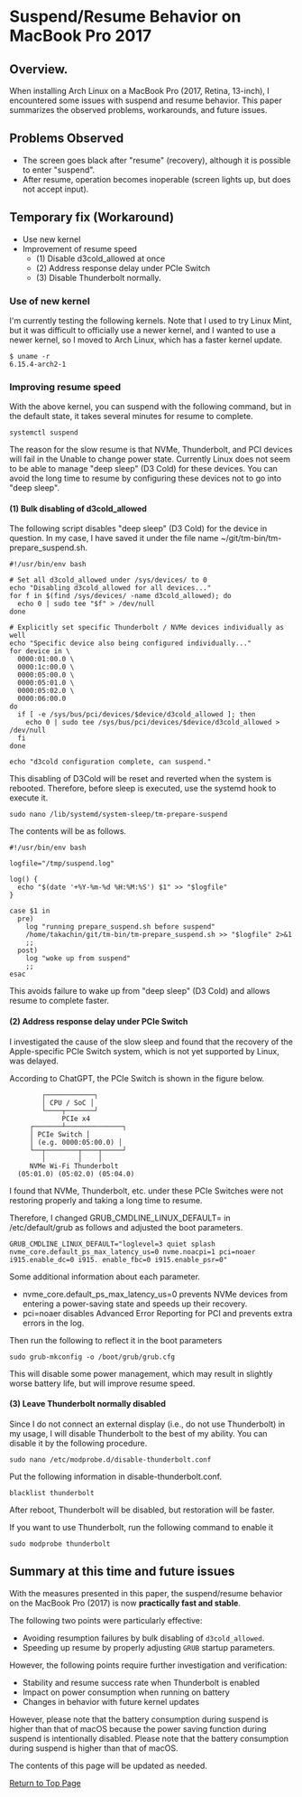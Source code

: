 
# Suspend/Resume Behavior on MacBook Pro 2017

## Overview.

When installing Arch Linux on a MacBook Pro (2017, Retina, 13-inch), I encountered some issues with suspend and resume behavior. This paper summarizes the observed problems, workarounds, and future issues.

## Problems Observed

- The screen goes black after "resume" (recovery), although it is possible to enter "suspend".
- After resume, operation becomes inoperable (screen lights up, but does not accept input).

## Temporary fix (Workaround)

- Use new kernel
- Improvement of resume speed
  - (1) Disable d3cold_allowed at once
  - (2) Address response delay under PCIe Switch
  - (3) Disable Thunderbolt normally.

### Use of new kernel

I'm currently testing the following kernels.
Note that I used to try Linux Mint, but it was difficult to officially use a newer kernel, and I wanted to use a newer kernel, so I moved to Arch Linux, which has a faster kernel update.

```
$ uname -r
6.15.4-arch2-1
```

### Improving resume speed

With the above kernel, you can suspend with the following command, but in the default state, it takes several minutes for resume to complete.

```
systemctl suspend 
```

The reason for the slow resume is that NVMe, Thunderbolt, and PCI devices will fail in the Unable to change power state. Currently Linux does not seem to be able to manage "deep sleep" (D3 Cold) for these devices. You can avoid the long time to resume by configuring these devices not to go into "deep sleep".

#### (1) Bulk disabling of d3cold_allowed

The following script disables "deep sleep" (D3 Cold) for the device in question.
In my case, I have saved it under the file name ~/git/tm-bin/tm-prepare_suspend.sh.

```
#!/usr/bin/env bash

# Set all d3cold_allowed under /sys/devices/ to 0
echo "Disabling d3cold_allowed for all devices..."
for f in $(find /sys/devices/ -name d3cold_allowed); do
  echo 0 | sudo tee "$f" > /dev/null
done

# Explicitly set specific Thunderbolt / NVMe devices individually as well
echo "Specific device also being configured individually..."
for device in \
  0000:01:00.0 \
  0000:1c:00.0 \
  0000:05:00.0 \
  0000:05:01.0 \
  0000:05:02.0 \
  0000:06:00.0
do
  if [ -e /sys/bus/pci/devices/$device/d3cold_allowed ]; then
    echo 0 | sudo tee /sys/bus/pci/devices/$device/d3cold_allowed > /dev/null
  fi
done

echo "d3cold configuration complete, can suspend."
```

This disabling of D3Cold will be reset and reverted when the system is rebooted.
Therefore, before sleep is executed, use the systemd hook to execute it.

```
sudo nano /lib/systemd/system-sleep/tm-prepare-suspend
```

The contents will be as follows.



```
#!/usr/bin/env bash

logfile="/tmp/suspend.log"

log() {
  echo "$(date '+%Y-%m-%d %H:%M:%S') $1" >> "$logfile"
}

case $1 in
  pre)
    log "running prepare_suspend.sh before suspend"
    /home/takachin/git/tm-bin/tm-prepare_suspend.sh >> "$logfile" 2>&1
    ;;
  post)
    log "woke up from suspend"
    ;;
esac
```

This avoids failure to wake up from "deep sleep" (D3 Cold) and allows resume to complete faster.

#### (2) Address response delay under PCIe Switch

I investigated the cause of the slow sleep and found that the recovery of the Apple-specific PCIe Switch system, which is not yet supported by Linux, was delayed.

 According to ChatGPT, the PCIe Switch is shown in the figure below.
```
        ┌────────────┐
        │ CPU / SoC │
        └────┬───────┘
             PCIe x4
     ┌───────┴──────────────┐
     │ PCIe Switch │
     │ (e.g. 0000:05:00.0) │
     └──┬────────┬────┬─────┘
        │        │    │
     NVMe Wi-Fi Thunderbolt
  (05:01.0) (05:02.0) (05:04.0)
```
I found that NVMe, Thunderbolt, etc. under these PCIe Switches were not restoring properly and taking a long time to resume.

Therefore, I changed GRUB_CMDLINE_LINUX_DEFAULT= in /etc/default/grub as follows and adjusted the boot parameters.

```
GRUB_CMDLINE_LINUX_DEFAULT="loglevel=3 quiet splash nvme_core.default_ps_max_latency_us=0 nvme.noacpi=1 pci=noaer i915.enable_dc=0 i915. enable_fbc=0 i915.enable_psr=0"
```

Some additional information about each parameter.

- nvme_core.default_ps_max_latency_us=0 prevents NVMe devices from entering a power-saving state and speeds up their recovery.
- pci=noaer disables Advanced Error Reporting for PCI and prevents extra errors in the log.

Then run the following to reflect it in the boot parameters

```
sudo grub-mkconfig -o /boot/grub/grub.cfg
```

This will disable some power management, which may result in slightly worse battery life, but will improve resume speed.

#### (3) Leave Thunderbolt normally disabled

Since I do not connect an external display (i.e., do not use Thunderbolt) in my usage, I will disable Thunderbolt to the best of my ability. You can disable it by the following procedure.


```
sudo nano /etc/modprobe.d/disable-thunderbolt.conf
```

Put the following information in disable-thunderbolt.conf.

```
blacklist thunderbolt
```

After reboot, Thunderbolt will be disabled, but restoration will be faster.

If you want to use Thunderbolt, run the following command to enable it

```
sudo modprobe thunderbolt
```

## Summary at this time and future issues

With the measures presented in this paper, the suspend/resume behavior on the MacBook Pro (2017) is now **practically fast and stable**.
 
The following two points were particularly effective:

- Avoiding resumption failures by bulk disabling of `d3cold_allowed`.
- Speeding up resume by properly adjusting `GRUB` startup parameters.

However, the following points require further investigation and verification:

- Stability and resume success rate when Thunderbolt is enabled
- Impact on power consumption when running on battery
- Changes in behavior with future kernel updates

However, please note that the battery consumption during suspend is higher than that of macOS because the power saving function during suspend is intentionally disabled. Please note that the battery consumption during suspend is higher than that of macOS.

The contents of this page will be updated as needed.

[Return to Top Page](index.md)
